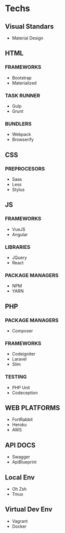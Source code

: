 # Techs

## Visual Standars

- Material Design

## HTML  

### FRAMEWORKS

- Bootstrap
- Materialized

### TASK RUNNER

- Gulp
- Grunt
  
### BUNDLERS

- Webpack
- Browserify

## CSS

### PREPROCESORS

- Saas
- Less
- Stylus

## JS

### FRAMEWORKS

- VueJS
- Angular

### LIBRARIES

- JQuery
- React

### PACKAGE MANAGERS

- NPM
- YARN

## PHP

### PACKAGE MANAGERS

- Composer

### FRAMEWORKS

- Codeigniter
- Laravel
- Slim
  
### TESTING

- PHP Unit
- Codeception

## WEB PLATFORMS

- FortRabbit
- Heroku
- AWS

## API DOCS

- Swagger
- ApiBlueprint

## Local Env

- Oh Zsh
- Tmux

## Virtual Dev Env

- Vagrant
- Docker
